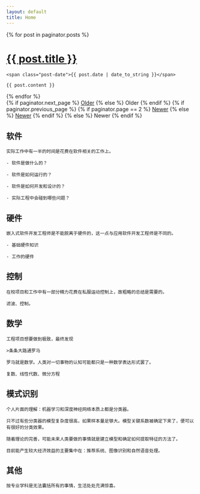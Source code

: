 ```yaml
---
layout: default
title: Home
---
```


<div class="posts">
  {% for post in paginator.posts %}
  <div class="post">
    <h1 class="post-title">
      <a href="{{ site.baseurl }}/{{ post.url }}">
        {{ post.title }}
      </a>
    </h1>

    <span class="post-date">{{ post.date | date_to_string }}</span>

    {{ post.content }}
  </div>
  {% endfor %}
</div>

<div class="pagination">
  {% if paginator.next_page %}
    <a class="pagination-item older" href="{{ site.baseurl }}/page{{paginator.next_page}}">Older</a>
  {% else %}
    <span class="pagination-item older">Older</span>
  {% endif %}
  {% if paginator.previous_page %}
    {% if paginator.page == 2 %}
      <a class="pagination-item newer" href="{{ site.baseurl }}/">Newer</a>
    {% else %}
      <a class="pagination-item newer" href="{{ site.baseurl }}/page{{paginator.previous_page}}">Newer</a>
    {% endif %}
  {% else %}
    <span class="pagination-item newer">Newer</span>
  {% endif %}
</div>


## 软件

    实际工作中有一半的时间是花费在软件相关的工作上。

    - 软件是做什么的？

    - 软件是如何运行的？

    - 软件是如何开发和设计的？

    - 实际工程中会碰到哪些问题？

## 硬件

    嵌入式软件开发工程师是不能脱离于硬件的，这一点与应用软件开发工程师是不同的。

    - 基础硬件知识

    - 工作的硬件

## 控制

    在校项目和工作中有一部分精力花费在私服运动控制上，故粗略的总结是需要的。

    滤波、控制。

## 数学

    工程项目想要做到极致，最终发现 

    >条条大路通罗马

    罗马就是数学。人类对一切事物的认知可能都只是一种数学表达形式罢了。

    复数、线性代数、微分方程
    

## 模式识别

    个人片面的理解：机器学习和深度神经网络本质上都是分类器。

    只不过有些分类器的模型复杂度很高，如果样本量足够大。模型关键系数被确定下来了，便可以有很好的分类效果。

    随着理论的完善，可能未来人类要做的事情就是建立模型和确定如何提取特征的方法了。

    目前能产生较大经济效益的主要集中在：推荐系统、图像识别和自然语音处理。


## 其他

    按专业学科是无法囊括所有的事情，生活处处充满惊喜。
